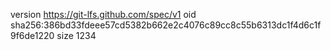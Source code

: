 version https://git-lfs.github.com/spec/v1
oid sha256:386bd33fdeee57cd5382b662e2c4076c89cc8c55b6313dc1f4d6c1f9f6de1220
size 1234
